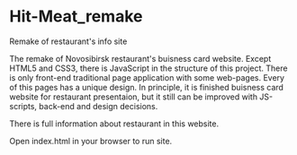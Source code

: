 # Hit-Meat_remake
Remake of restaurant's info site

The remake of Novosibirsk restaurant's buisness card website. Except HTML5 and CSS3, there is JavaScript in the structure of this project.
There is only front-end traditional page application with some web-pages. Every of this pages has a unique design. In principle, it is
finished buisness card website for restaurant presentaion, but it still can be improved with JS-scripts, back-end and design decisions.

There is full information about restaurant in this website.

Open index.html in your browser to run site.
